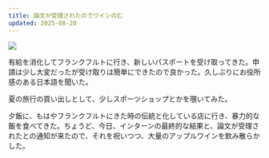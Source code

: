 ```yaml
---
title: 論文が受理されたのでワインのむ
updated: 2025-08-20
---
```

![](https://i.imgur.com/twMA9qo.jpeg)

有給を消化してフランクフルトに行き、新しいパスポートを受け取ってきた。申請は少し大変だったが受け取りは簡単にできたので良かった。久しぶりにお役所感のある日本語を聞いた。

夏の旅行の買い出しとして、少しスポーツショップとかを覗いてみた。

夕飯に、もはやフランクフルトにきた時の伝統と化している店に行き、暴力的な飯を食べてきた。ちょうど、今日、インターンの最終的な結果と、論文が受理されたとの通知が来たので、それを祝いつつ、大量のアップルワインを飲み散らかした。
